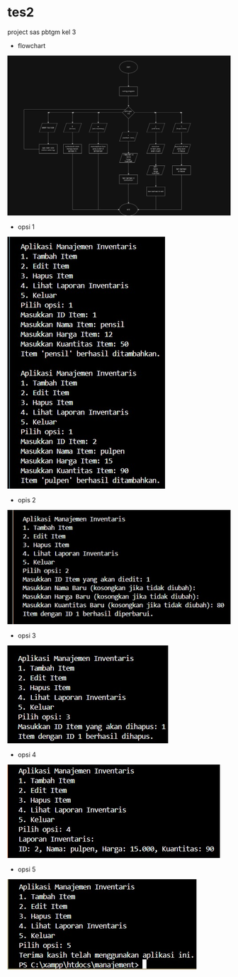 # tes2
project sas pbtgm kel 3

- flowchart 

![](tes%20tes/flowchart%20program.png)

- opsi 1

![](tes%20tes/opsi%201.jpeg)

- opis 2

![](tes%20tes/opsi%202.jpeg)

- opsi 3

![](tes%20tes/opsi%203.jpeg)

- opsi 4

![](tes%20tes/opsi%204.jpeg)

- opsi 5

![](tes%20tes/opsi%205.jpeg)
